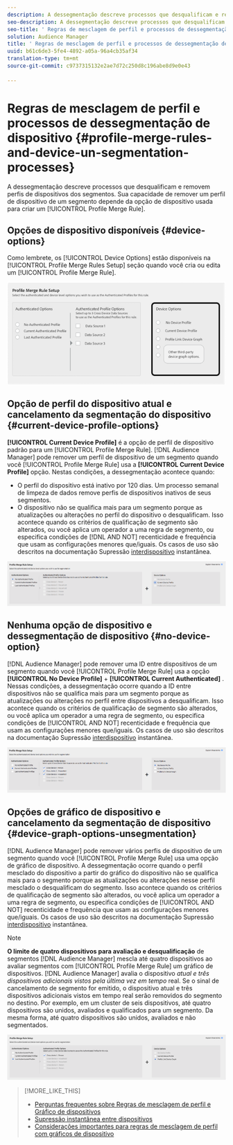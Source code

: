 ```yaml
---
description: A dessegmentação descreve processos que desqualificam e removem perfis de dispositivos dos segmentos. Sua capacidade de remover um perfil de dispositivo de um segmento depende da opção de dispositivo usada para criar uma Regra de mesclagem de perfil.
seo-description: A dessegmentação descreve processos que desqualificam e removem perfis de dispositivos dos segmentos. Sua capacidade de remover um perfil de dispositivo de um segmento depende da opção de dispositivo usada para criar uma Regra de mesclagem de perfil.
seo-title: ' Regras de mesclagem de perfil e processos de dessegmentação de dispositivo'
solution: Audience Manager
title: ' Regras de mesclagem de perfil e processos de dessegmentação de dispositivo'
uuid: b61c6de3-5fe4-4892-a05a-96a4cb35af34
translation-type: tm+mt
source-git-commit: c9737315132e2ae7d72c250d8c196abe8d9e0e43

---
```



# Regras de mesclagem de perfil e processos de dessegmentação de dispositivo {#profile-merge-rules-and-device-un-segmentation-processes}

A dessegmentação descreve processos que desqualificam e removem perfis de dispositivos dos segmentos. Sua capacidade de remover um perfil de dispositivo de um segmento depende da opção de dispositivo usada para criar um [!UICONTROL Profile Merge Rule].

## Opções de dispositivo disponíveis {#device-options}

Como lembrete, os [!UICONTROL Device Options] estão disponíveis na [!UICONTROL Profile Merge Rules Setup] seção quando você cria ou edita um [!UICONTROL Profile Merge Rule].

![](assets/merge-rules-options.png)

## Opção de perfil do dispositivo atual e cancelamento da segmentação do dispositivo {#current-device-profile-options}

**[!UICONTROL Current Device Profile]** é a opção de perfil de dispositivo padrão para um [!UICONTROL Profile Merge Rule]. [!DNL Audience Manager] pode remover um perfil de dispositivo de um segmento quando você [!UICONTROL Profile Merge Rule] usa a **[!UICONTROL Current Device Profile]** opção. Nestas condições, a dessegmentação acontece quando:

* O perfil do dispositivo está inativo por 120 dias. Um processo semanal de limpeza de dados remove perfis de dispositivos inativos de seus segmentos.
* O dispositivo não se qualifica mais para um segmento porque as atualizações ou alterações no perfil do dispositivo o desqualificam. Isso acontece quando os critérios de qualificação de segmento são alterados, ou você aplica um operador a uma regra de segmento, ou especifica condições de [!DNL AND NOT] recenticidade e frequência [](../../features/segments/recency-and-frequency.md) que usam as configurações menores que/iguais. Os casos de uso são descritos na documentação Supressão [interdispositivo](../../features/profile-merge-rules/instant-cross-device-suppression.md) instantânea.

![](assets/single_device_use_case.png)

<!-- 

<p> <span class="keyword"> Audience Manager</span> can remove a device profile from a segment when your <span class="wintitle"> Profile Merge Rule</span> uses the <b><span class="uicontrol"> Current Device Profile</span></b> option. Under these conditions, unsegmentation happens when: </p> 
<p> 
 <ul id="ul_596501272A224228BD330DD56E01D973"> 
  <li id="li_E4FA1A5C722748CD82AE3A49FCBE86F6">The device profile has been inactive for 120-days. A weekly data cleanup process removes inactive device profiles from your segments. </li> 
  <li id="li_DB0CCD28425048D5B35309B8C2C384F9">The device no longer qualifies for a segment because updates or changes to the device profile disqualify it. This happens when segment qualification criteria change, or you apply an AND NOT operator to a segment rule, or specify <a href="../../features/segments/recency-and-frequency.md"> recency and frequency</a> conditions that use the less than/equal to settings. </li> 
 </ul> </p> 
<p style="text-align: center;"> <img src="assets/unsegment3.png" id="image_B55E5A5EB1964AA08C817211006294E1" /> </p>

 -->

## Nenhuma opção de dispositivo e dessegmentação de dispositivo {#no-device-option}

[!DNL Audience Manager] pode remover uma ID entre dispositivos de um segmento quando você [!UICONTROL Profile Merge Rule] usa a opção **[!UICONTROL No Device Profile]** + **[!UICONTROL Current Authenticated]** . Nessas condições, a dessegmentação ocorre quando a ID entre dispositivos não se qualifica mais para um segmento porque as atualizações ou alterações no perfil entre dispositivos a desqualificam. Isso acontece quando os critérios de qualificação de segmento são alterados, ou você aplica um operador a uma regra de segmento, ou especifica condições de [!UICONTROL AND NOT] recenticidade e frequência [](../../features/segments/recency-and-frequency.md) que usam as configurações menores que/iguais. Os casos de uso são descritos na documentação Supressão [interdispositivo](../../features/profile-merge-rules/instant-cross-device-suppression.md) instantânea.

![](assets/no_device_use_case.png)

## Opções de gráfico de dispositivo e cancelamento da segmentação de dispositivo {#device-graph-options-unsegmentation}

[!DNL Audience Manager] pode remover vários perfis de dispositivo de um segmento quando você [!UICONTROL Profile Merge Rule] usa uma opção de gráfico de dispositivo. A dessegmentação ocorre quando o perfil mesclado do dispositivo a partir do gráfico do dispositivo não se qualifica mais para o segmento porque as atualizações ou alterações nesse perfil mesclado o desqualificam do segmento. Isso acontece quando os critérios de qualificação de segmento são alterados, ou você aplica um operador a uma regra de segmento, ou especifica condições de [!UICONTROL AND NOT] recenticidade e frequência [](../../features/segments/recency-and-frequency.md) que usam as configurações menores que/iguais. Os casos de uso são descritos na documentação Supressão [interdispositivo](../../features/profile-merge-rules/instant-cross-device-suppression.md) instantânea.

>[!NOTE]
>
>**O limite de quatro dispositivos para avaliação e desqualificação** de segmentos [!DNL Audience Manager] mescla até quatro dispositivos ao avaliar segmentos com [!UICONTROL Profile Merge Rule] um gráfico de dispositivos. [!DNL Audience Manager] avalia o dispositivo *atual e três dispositivos adicionais vistos pela última vez em tempo* real. Se o sinal de cancelamento de segmento for emitido, o dispositivo atual e três dispositivos adicionais vistos em tempo real serão removidos do segmento no destino. Por exemplo, em um cluster de seis dispositivos, até quatro dispositivos são unidos, avaliados e qualificados para um segmento. Da mesma forma, até quatro dispositivos são unidos, avaliados e não segmentados.

![](assets/cross_device_workflow.png)

<!-- 

<p>Currently, <span class="keyword"> Audience Manager</span> <i>cannot </i> remove a device profile from a segment when your <span class="wintitle"> Profile Merge Rule</span> uses a device graph option. This applies to rules created with these <span class="wintitle"> Device Options</span> settings: </p> 
<p> 
 <ul id="ul_0923834C984F464E9AB12FF5A8773214"> 
  <li id="li_731F67B7A07342988B13D7F91ECA5A9E">Profile Link Device Graph. </li> 
  <li id="li_D1EFC6F124124E64A0732DD060F788BE">The <span class="keyword"> Adobe</span> device graph. </li> 
  <li id="li_CFD4189D4488432D92732532D23B30C7">Other third-party device graph options available that are available to you. </li> 
 </ul> </p> 
<p> Unlike the previous case above, using the AND NOT operator or less than/equal to settings won't remove all of the devices from a segment profile. However, you can unsegment device profiles if you create simple segment rules and apply unsegment logic in the destination that receives your data. The following sections walks you through different unsegmentation use cases. </p>

 -->



<!-- 

<p>This workaround shows you how to unsegment with Boolean <span class="wintitle"> AND NOT</span> logic when your <span class="wintitle"> Profile Merge Rule</span> uses a device graph option. This procedure uses separate, simple segments mapped to the same destination. In this case, you apply AND NOT logic on the destination rather than creating rules in Segment Builder. To set up unsegment rules for this use case: </p> 
<p> 
 <ol id="ol_677F0F9E6CB640079D9021DE66819916"> 
  <li id="li_95F898FDFB2D4F5395201FEA2E60A3AF">Create separate, single-trait segments as shown in the following example. <p style="text-align: center;"><img src="assets/unsegment1.png" id="image_9574D599F449482F8475D9AD2B725DE1" /> </p> </li> 
  <li id="li_3A9F6D8B3CBB4F65B9A06EEC3B265158">Map the segments to the same destination. In this case, we're sending these to <span class="keyword"> Media Optimizer</span>. </li> 
  <li id="li_092BB5887D0D4EE4B09F4B1C6703D454">Set AND NOT logic on the destination (<span class="keyword"> Media Optimizer</span>) rather than in <span class="keyword"> Audience Manager</span>. <p style="text-align: center;"><img src="assets/unsegment2.png" id="image_1E707693ABED41129F11F9FBA334DA58" /> </p> </li> 
 </ol> </p> 
<p> If you're not using <span class="keyword"> Media Optimizer</span>, apply AND NOT logic on whatever destination receives these segments. </p>

 -->



<!-- 

<p>This workaround shows you how to unsegment with the < = (less than/equal to) recency and frequency settings when your <span class="wintitle"> Profile Merge Rule</span> uses a device graph option. To set up unsegment rules for this use case: </p> 
<p> 
 <ol id="ol_DCBEE004B9FE40A881E4EC17FAEA50C2"> 
  <li id="li_DB8C1B6D5C5546E68769902A4F367966">Create a segment that contains a single trait and apply a > = (greater than/equal to) recency and frequency rule to the trait. <p style="text-align: center;"><img src="assets/unsegment4.png" id="image_38069E00B8E8435AAD6E4420CC788D1E" /> </p> </li> 
  <li id="li_0DC50960D83B4B27A40F0BC76B944E0B">Map the segment to a destination. In this case, we're sending the segment to <span class="keyword"> Media Optimizer</span>. </li> 
  <li id="li_FC23194A9FE54296914393F8067A6672">Set NOT logic on the destination (<span class="keyword"> Media Optimizer</span>) rather than in <span class="keyword"> Audience Manager</span>. Use NOT logic to exclude all devices that qualify for this segment from your campaign. <p style="text-align: center;"><img src="assets/unsegment5.png" id="image_BE4408DCB12041A191F208CB1807B9E6" /> </p> </li> 
 </ol> </p> 
<p> If you're not using <span class="keyword"> Media Optimizer</span>, apply NOT logic on whatever destination receives these segments. </p>

 -->

>[!MORE_LIKE_THIS]
>
>* [Perguntas frequentes sobre Regras de mesclagem de perfil e Gráfico de dispositivos](../../faq/faq-profile-merge.md)
>* [Supressão instantânea entre dispositivos](../../features/profile-merge-rules/instant-cross-device-suppression.md)
>* [Considerações importantes para regras de mesclagem de perfil com gráficos de dispositivo](../../features/profile-merge-rules/considerations-pmr-device-graph.md)

